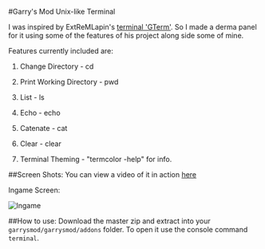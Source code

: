 #Garry's Mod Unix-like Terminal

I was inspired by ExtReMLapin's [terminal 'GTerm'](https://github.com/ExtReMLapin/GTerm). So I made a derma panel for it using some of the features of his project along side some of mine.

Features currently included are:

1. Change Directory - cd

2. Print Working Directory - pwd

3. List - ls

4. Echo - echo

5. Catenate - cat

6. Clear - clear

7. Terminal Theming - "termcolor -help" for info.

##Screen Shots:
You can view a video of it in action [here](http://i.fghdx.me/2J8M4l0Y1t7n.mp4)

Ingame Screen:

![Ingame](http://i.fghdx.me/1f50f.png)

##How to use:
Download the master zip and extract into your `garrysmod/garrysmod/addons` folder. To open it use the console command `terminal`.